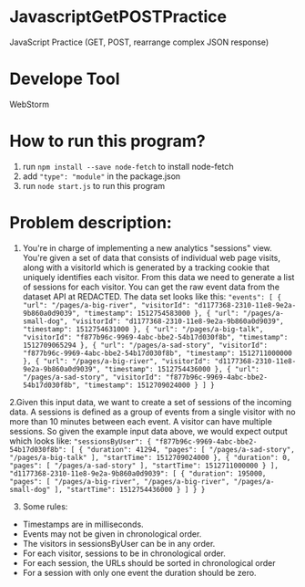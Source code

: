 # JavascriptGetPOSTPractice
JavaScript Practice (GET, POST, rearrange complex JSON response)

# Develope Tool
WebStorm

# How to run this program? 
1. run `npm install --save node-fetch` to install node-fetch
2. add `"type": "module"` in the package.json
3. run `node start.js` to run this program

# Problem description:
1. You're in charge of implementing a new analytics "sessions" view. You're given a set of data that consists of individual web page visits, along with a visitorId which is generated by a tracking cookie that uniquely identifies each visitor. From this data we need to generate a list of sessions for each visitor.
You can get the raw event data from the dataset API at REDACTED. The data set looks like this:
`"events": [
     {
       "url": "/pages/a-big-river",
       "visitorId": "d1177368-2310-11e8-9e2a-9b860a0d9039",
       "timestamp": 1512754583000
     },
     {
       "url": "/pages/a-small-dog",
       "visitorId": "d1177368-2310-11e8-9e2a-9b860a0d9039",
       "timestamp": 1512754631000
     },
     {
       "url": "/pages/a-big-talk",
       "visitorId": "f877b96c-9969-4abc-bbe2-54b17d030f8b",
       "timestamp": 1512709065294
     },
     {
       "url": "/pages/a-sad-story",
       "visitorId": "f877b96c-9969-4abc-bbe2-54b17d030f8b",
       "timestamp": 1512711000000
     },
     {
       "url": "/pages/a-big-river",
       "visitorId": "d1177368-2310-11e8-9e2a-9b860a0d9039",
       "timestamp": 1512754436000
     },
     {
       "url": "/pages/a-sad-story",
       "visitorId": "f877b96c-9969-4abc-bbe2-54b17d030f8b",
       "timestamp": 1512709024000
     }
   ]
 }` 
 
2.Given this input data, we want to create a set of sessions of the incoming data. A sessions is defined as a group of events from a single visitor with no more than 10 minutes between each event. A visitor can have multiple sessions. So given the example input data above, we would expect output which looks like:
`"sessionsByUser": {
   "f877b96c-9969-4abc-bbe2-54b17d030f8b": [
     {
       "duration": 41294,
       "pages": [
         "/pages/a-sad-story",
         "/pages/a-big-talk"
       ],
       "startTime": 1512709024000
     },
     {
       "duration": 0,
       "pages": [
         "/pages/a-sad-story"
       ],
       "startTime": 1512711000000
     }
   ],
   "d1177368-2310-11e8-9e2a-9b860a0d9039": [
     {
       "duration": 195000,
       "pages": [
         "/pages/a-big-river",
         "/pages/a-big-river",
         "/pages/a-small-dog"
       ],
       "startTime": 1512754436000
     }
   ]
 }
 }`
 
 3. Some rules: 
 - Timestamps are in milliseconds.
 - Events may not be given in chronological order.
 - The visitors in sessionsByUser can be in any order.
 - For each visitor, sessions to be in chronological order.
 - For each session, the URLs should be sorted in chronological order
 - For a session with only one event the duration should be zero. 
